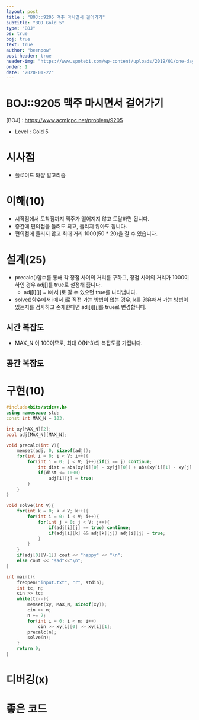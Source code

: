 ```yaml
---
layout: post
title : "BOJ::9205 맥주 마시면서 걸어가기"
subtitle: "BOJ Gold 5"
type: "BOJ"
ps: true
boj: true
text: true
author: "beenpow"
post-header: true
header-img: "https://www.spotebi.com/wp-content/uploads/2019/01/one-day-day-one-workout-motivation-spotebi.jpg"
order: 1
date: "2020-01-22"
---
```


# BOJ::9205 맥주 마시면서 걸어가기
[BOJ] : <https://www.acmicpc.net/problem/9205>
- Level : Gold 5

# 시사점

- 플로이드 와샬 알고리즘

# 이해(10)

- 시작점에서 도착점까지 맥주가 떨어지지 않고 도달하면 됩니다.
- 중간에 편의점을 들려도 되고, 들리지 않아도 됩니다.
- 편의점에 들리지 않고 최대 거리 1000(50 * 20)을 갈 수 있습니다.

# 설계(25)

- precalc()함수를 통해 각 정점 사이의 거리를 구하고, 정점 사이의 거리가 1000이하인 경우 adj[]를
  true로 설정해 줍니다.
  - adj[i][j] = i에서 j로 갈 수 있으면 true를 나타냅니다.
- solve()함수에서 i에서 j로 직접 가는 방법이 없는 경우, k를 경유해서 가는 방법이 있는지를 검사하고
  존재한다면 adj[i][j]를 true로 변경합니다.

## 시간 복잡도

- MAX_N 이 100이므로, 최대 O(N^3)의 복잡도를 가집니다.

## 공간 복잡도

# 구현(10)

```cpp
#include<bits/stdc++.h>
using namespace std;
const int MAX_N = 103;

int xy[MAX_N][2];
bool adj[MAX_N][MAX_N];

void precalc(int V){
    memset(adj, 0, sizeof(adj));
    for(int i = 0; i < V; i++){
        for(int j = 0; j < V; j++){if(i == j) continue;
            int dist = abs(xy[i][0] - xy[j][0]) + abs(xy[i][1] - xy[j][1]);
            if(dist <= 1000)
                adj[i][j] = true;
        }
    }
}

void solve(int V){
    for(int k = 0; k < V; k++){
        for(int i = 0; i < V; i++){
            for(int j = 0; j < V; j++){
                if(adj[i][j] == true) continue;
                if(adj[i][k] && adj[k][j]) adj[i][j] = true;
            }
        }
    }
    if(adj[0][V-1]) cout << "happy" << "\n";
    else cout << "sad"<<"\n";
}

int main(){
    freopen("input.txt", "r", stdin);
    int tc, n;
    cin >> tc;
    while(tc--){
        memset(xy, MAX_N, sizeof(xy));
        cin >> n;
        n += 2;
        for(int i = 0; i < n; i++)
            cin >> xy[i][0] >> xy[i][1];
        precalc(n);
        solve(n);
    }
    return 0;
}
```

# 디버깅(x)

# 좋은 코드


